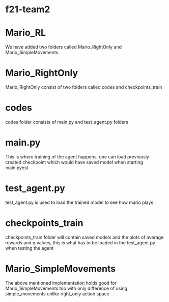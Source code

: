 # f21-team2

# Mario_RL
We have added two folders called Mario_RightOnly and Mario_SimpleMovements.
# Mario_RightOnly
Mario_RightOnly consist of two folders called codes and checkpoints_train
  # codes
  codes folder consists of main.py and test_agent.py folders
   # main.py
   This is where training of the agent happens, one can load previously created checkpoint which would have saved model when starting main.pyest
   # test_agent.py
   test_agent.py is used to load the trained model to see how mario plays
  # checkpoints_train
  checkpoints_train folder will contain saved models and the plots of average rewards and q values, this is what has to be loaded in the test_agent.py when testing   the agent
 # Mario_SimpleMovements
 The above mentioned implementation holds good for Mario_SimpleMovements too with only difference of using simple_movements unlike right_only action space
 
  
    
